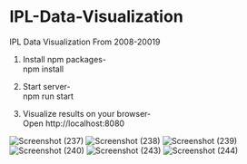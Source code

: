 # IPL-Data-Visualization
IPL Data Visualization From 2008-20019
1. Install npm packages-   
   npm install
   
2. Start server-  
   npm run start
   
3. Visualize results on your browser-  
   Open http://localhost:8080

![Screenshot (237)](https://user-images.githubusercontent.com/74704102/104299651-7c09d900-54eb-11eb-975b-a4b6db54909e.png)
![Screenshot (238)](https://user-images.githubusercontent.com/74704102/104299656-7dd39c80-54eb-11eb-9e1a-5570e050dfe2.png)
![Screenshot (239)](https://user-images.githubusercontent.com/74704102/104299664-7f04c980-54eb-11eb-86e5-b500c8c475ed.png)
![Screenshot (240)](https://user-images.githubusercontent.com/74704102/104299672-81672380-54eb-11eb-969a-e5e9f83c9677.png)
![Screenshot (243)](https://user-images.githubusercontent.com/74704102/104299679-8330e700-54eb-11eb-9c37-b9b7d122cc5c.png)
![Screenshot (244)](https://user-images.githubusercontent.com/74704102/104299733-92179980-54eb-11eb-9bc4-3ea84a048105.png)
